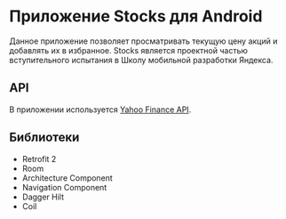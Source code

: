 # Приложение Stocks для Android
Данное приложение позволяет просматривать текущую цену акций и добавлять их в избранное. 
Stocks является проектной частью вступительного испытания в Школу мобильной разработки Яндекса.

## API
В приложении используется [Yahoo Finance API](https://rapidapi.com/apidojo/api/yahoo-finance1). 

## Библиотеки
- Retrofit 2
- Room
- Architecture Component
- Navigation Component
- Dagger Hilt
- Coil